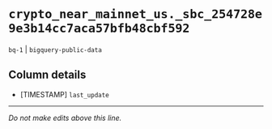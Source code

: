 # `crypto_near_mainnet_us._sbc_254728e9e3b14cc7aca57bfb48cbf592`
`bq-1` | `bigquery-public-data`

## Column details
* [TIMESTAMP] `last_update`

-------------------------------------------------------------------------------
*Do not make edits above this line.*
